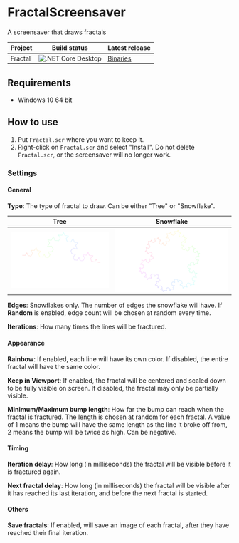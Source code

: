 # FractalScreensaver
A screensaver that draws fractals

| Project   | Build status            | Latest release |
| --------- | ----------------------- | -------------- |
| Fractal   | ![.NET Core Desktop][1] | [Binaries][2]  |

## Requirements
- Windows 10 64 bit

## How to use
1. Put `Fractal.scr` where you want to keep it.
2. Right-click on `Fractal.scr` and select "Install". Do not delete `Fractal.scr`, or the screensaver will no longer work.

### Settings
#### General
**Type**: The type of fractal to draw. Can be either "Tree" or "Snowflake".

| Tree       | Snowflake       |
| ---------- | --------------- |
| ![Tree][3] | ![Snowflake][4] |

**Edges**: Snowflakes only. The number of edges the snowflake will have. If **Random** is enabled, edge count will be chosen at random every time.

**Iterations**: How many times the lines will be fractured.

#### Appearance
**Rainbow**: If enabled, each line will have its own color. If disabled, the entire fractal will have the same color.

**Keep in Viewport**: If enabled, the fractal will be centered and scaled down to be fully visible on screen. If disabled, the fractal may only be partially visible.

**Minimum/Maximum bump length**: How far the bump can reach when the fractal is fractured. The length is chosen at random for each fractal. A value of 1 means the bump will have the same length as the line it broke off from, 2 means the bump will be twice as high. Can be negative.

#### Timing
**Iteration delay**: How long (in milliseconds) the fractal will be visible before it is fractured again.

**Next fractal delay**: How long (in milliseconds) the fractal will be visible after it has reached its last iteration, and before the next fractal is started.

#### Others
**Save fractals**: If enabled, will save an image of each fractal, after they have reached their final iteration.


  [1]: https://github.com/Nolonar/FractalScreensaver/workflows/.NET%20Core%20Desktop/badge.svg
  [2]: https://github.com/Nolonar/FractalScreensaver/releases/latest/download/Fractal.scr
  [3]: md_type_tree.png
  [4]: md_type_snowflake.png
